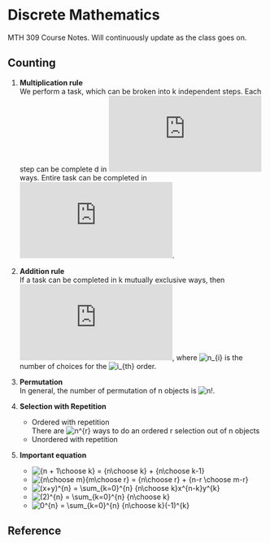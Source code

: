 Discrete Mathematics
===
MTH 309 Course Notes. Will continuously update as the class goes on. 


Counting
---
1. __Multiplication rule__ 	
	We perform a task, which can be broken into k independent steps. Each step can be complete d in  ![n_{1},n_{2},...,n_{k}][equation1] ways. Entire task can be completed in ![n_{1},n_{2},...,n_{k}][equation1].
2. __Addition rule__ 	
	If a task can be completed in k mutually exclusive ways, then ![N = n_{1}+n_{2}+...+n_{k}][equation2], where ![n_{i}][equation3] is the number of choices for the ![i_{th}][equation4] order.
3. __Permutation__ 	
	In general, the number of permutation of n objects is ![n!][equation5].
	
4. __Selection with Repetition__
	+ Ordered with repetition	
	There are ![n^{r}][equation11] ways to do an ordered r selection out of n objects
	+ Unordered with repetition
	
	
5. __Important equation__
	+ ![{n + 1\choose k}  =  {n\choose k}  +  {n\choose k-1}][equation6]
	+ ![{n\choose m}{m\choose r} = {n\choose r} + {n-r \choose m-r}][equation7]
	+ ![(x+y)^{n} = \sum_{k=0}^{n} {n\choose k}x^{n-k}y^{k}][equation8]
	+ ![(2)^{n} = \sum_{k=0}^{n} {n\choose k}][equation9]
	+ ![0^{n} = \sum_{k=0}^{n} {n\choose k}(-1)^{k}][equation10]

	
	

	
	
	
	
	
	
Reference
---

	
	
[equation1]: http://www.sciweavers.org/tex2img.php?eq=%20n_%7B1%7D%20%EF%BC%8Cn_%7B2%7D%2C...n_%7Bk%7D%20&bc=White&fc=Black&im=jpg&fs=12&ff=arev&edit=0
[equation2]: http://www.sciweavers.org/tex2img.php?eq=n%20%3D%20n_%7B1%7D%2Bn_%7B2%7D%2B...%2Bn_%7Bk%7D&bc=White&fc=Black&im=jpg&fs=12&ff=arev&edit=0
[equation3]: http://bit.ly/1hby3fS
[equation4]: http://bit.ly/1dP5hC8
[equation5]: http://bit.ly/1hbyFSI
[equation6]: http://bit.ly/1hbNiph
[equation7]: http://bit.ly/1hbQaCt
[equation8]: http://bit.ly/19L0MZz
[equation9]: http://bit.ly/1bg6bmL
[equation10]: http://bit.ly/1dMFZWJ
[equation11]: http://bit.ly/1hJ5F5R